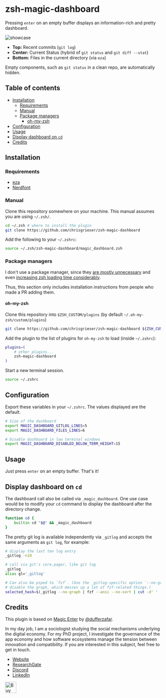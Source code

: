 <!-- LTeX: enabled=false -->
# zsh-magic-dashboard
Pressing `enter` on an empty buffer displays an information-rich and pretty
dashboard.

![showcase](https://github.com/chrisgrieser/zsh-magic-dashboard/assets/73286100/1ae9ca48-cdca-4f54-8c8c-7e87fa051351)
<!-- LTeX: enabled=true -->

- **Top:** Recent commits (`git log`)  
- **Center:** Current Status (hybrid of `git status` and `git diff --stat`)  
- **Bottom:** Files in the current directory (via `eza`)

Empty components, such as `git status` in a clean repo, are automatically
hidden.

## Table of contents

<!-- toc -->

- [Installation](#installation)
	* [Requirements](#requirements)
	* [Manual](#manual)
	* [Package managers](#package-managers)
		+ [oh-my-zsh](#oh-my-zsh)
- [Configuration](#configuration)
- [Usage](#usage)
- [Display dashboard on `cd`](#display-dashboard-on-cd)
- [Credits](#credits)

<!-- tocstop -->

## Installation

### Requirements
- [eza](https://github.com/eza-community/eza)
- [Nerdfont](https://www.nerdfonts.com/)

### Manual
Clone this repository somewhere on your machine. This manual assumes
you are using `~/.zsh/`.

```bash
cd ~/.zsh # where to install the plugin
git clone https://github.com/chrisgrieser/zsh-magic-dashboard
```

Add the following to your `~/.zshrc`:

```bash
source ~/.zsh/zsh-magic-dashboard/magic_dashboard.zsh
```

### Package managers
I don't use a package manager, since they [are mostly
unnecessary](https://www.youtube.com/watch?v=21_WkzBErQk) and even [increasing
zsh loading time considerably](https://blog.jonlu.ca/posts/speeding-up-zsh).

Thus, this section only includes installation instructions from people who made
a PR adding them.

<!-- LTeX: enabled=false -->
#### oh-my-zsh
<!-- LTeX: enabled=true -->
Clone this repository into `$ZSH_CUSTOM/plugins` (by default
`~/.oh-my-zsh/custom/plugins`)

```bash
git clone https://github.com/chrisgrieser/zsh-magic-dashboard ${ZSH_CUSTOM:-~/.oh-my-zsh/custom}/plugins/zsh-magic-dashboard
```

Add the plugin to the list of plugins for `oh-my-zsh` to load (inside `~/.zshrc`):

```bash
plugins=( 
    # other plugins...
    zsh-magic-dashboard
)
```

Start a new terminal session.

```bash
source ~/.zshrc
```

## Configuration
Export these variables in your `~/.zshrc`. The values displayed are the default.

```bash
# Size of the dashboard
export MAGIC_DASHBOARD_GITLOG_LINES=5
export MAGIC_DASHBOARD_FILES_LINES=6

# Disable dashboard in low terminal windows
export MAGIC_DASHBOARD_DISABLED_BELOW_TERM_HEIGHT=15
```

## Usage
Just press `enter` on an empty buffer. That's it!

## Display dashboard on `cd`
The dashboard call also be called via `_magic_dashboard`. One use case would be
to modify your `cd` command to display the dashboard after the directory change.

```bash
function cd {
	builtin cd "$@" && _magic_dashboard
}
```

The pretty git log is available independently via `_gitlog` and accepts the same
arguments as `git log`, for example:

```bash
# display the last ten log entry
_gitlog -n10

# call via git's core.pager, like git log
_gitlog
alias gl='_gitlog'

# Can also be piped to `fzf`. (Use the _gitlog-specific option `--no-graph` to
# disable the graph, which messes up a lot of fzf-related things.)
selected_hash=$(_gitlog --no-graph | fzf --ansi --no-sort | cut -d' ' -f1)
```

## Credits
This plugin is based on [Magic
Enter](https://github.com/ohmyzsh/ohmyzsh/tree/master/plugins/magic-enter) by
[@dufferzafar](https://github.com/dufferzafar).

In my day job, I am a sociologist studying the social mechanisms underlying the
digital economy. For my PhD project, I investigate the governance of the app
economy and how software ecosystems manage the tension between innovation and
compatibility. If you are interested in this subject, feel free to get in touch.

- [Website](https://chris-grieser.de/)
- [ResearchGate](https://www.researchgate.net/profile/Christopher-Grieser)
- [Discord](https://discordapp.com/users/462774483044794368/)
- [LinkedIn](https://www.linkedin.com/in/christopher-grieser-ba693b17a/)

<a href='https://ko-fi.com/Y8Y86SQ91' target='_blank'> <img height='36'
style='border:0px;height:36px;' src='https://cdn.ko-fi.com/cdn/kofi1.png?v=3'
border='0' alt='Buy Me a Coffee at ko-fi.com' /></a>
